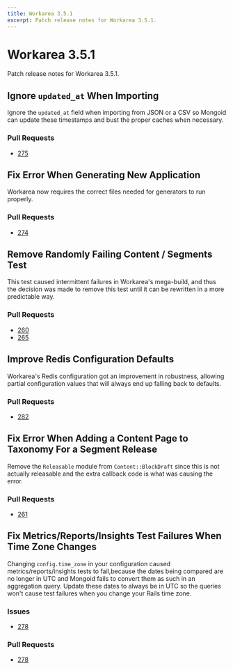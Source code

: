 ```yaml
---
title: Workarea 3.5.1
excerpt: Patch release notes for Workarea 3.5.1.
---
```


# Workarea 3.5.1

Patch release notes for Workarea 3.5.1.

## Ignore `updated_at` When Importing

Ignore the `updated_at` field when importing from JSON or a CSV so
Mongoid can update these timestamps and bust the proper caches when
necessary.

### Pull Requests

- [275](https://github.com/workarea-commerce/workarea/pull/275)

## Fix Error When Generating New Application

Workarea now requires the correct files needed for generators to run
properly.

### Pull Requests

- [274](https://github.com/workarea-commerce/workarea/pull/274)

## Remove Randomly Failing Content / Segments Test

This test caused intermittent failures in Workarea's mega-build, and
thus the decision was made to remove this test until it can be rewritten
in a more predictable way.

### Pull Requests

- [260](https://github.com/workarea-commerce/workarea/pull/260)
- [265](https://github.com/workarea-commerce/workarea/pull/265)

## Improve Redis Configuration Defaults

Workarea's Redis configuration got an improvement in robustness,
allowing partial configuration values that will always end up falling
back to defaults.

### Pull Requests

- [282](https://github.com/workarea-commerce/workarea/pull/282)

## Fix Error When Adding a Content Page to Taxonomy For a Segment Release

Remove the `Releasable` module from `Content::BlockDraft` since this is
not actually releasable and the extra callback code is what was causing
the error.

### Pull Requests

- [261](https://github.com/workarea-commerce/workarea/pull/261)


## Fix Metrics/Reports/Insights Test Failures When Time Zone Changes

Changing `config.time_zone` in your configuration caused
metrics/reports/insights tests to fail,because the dates being compared
are no longer in UTC and Mongoid fails to convert them as such in an
aggregation query. Update these dates to always be in UTC so the queries
won't cause test failures when you change your Rails time zone.

### Issues

- [278](https://github.com/workarea-commerce/workarea/issues/278)

### Pull Requests

- [278](https://github.com/workarea-commerce/workarea/issues/279)

